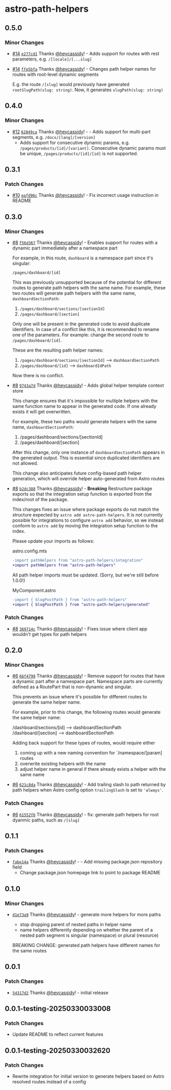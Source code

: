 # astro-path-helpers

## 0.5.0

### Minor Changes

- [#14](https://github.com/heycassidy/astro-path-helpers/pull/14) [`e277cd1`](https://github.com/heycassidy/astro-path-helpers/commit/e277cd1915ad733a915050d4516ce54e32d9182b) Thanks [@heycassidy](https://github.com/heycassidy)! - Adds support for routes with rest parameters, e.g. `/[locale]/[...slug]`

- [#14](https://github.com/heycassidy/astro-path-helpers/pull/14) [`ffe5bfa`](https://github.com/heycassidy/astro-path-helpers/commit/ffe5bfa28ab0794c1162861e578aa39051d47bb0) Thanks [@heycassidy](https://github.com/heycassidy)! - Changes path helper names for routes with root-level dynamic segments

  E.g. the route `/[slug]` would previously have generated `rootSlugPath(slug: string)`. Now, it generates `slugPath(slug: string)`

## 0.4.0

### Minor Changes

- [#12](https://github.com/heycassidy/astro-path-helpers/pull/12) [`62849ca`](https://github.com/heycassidy/astro-path-helpers/commit/62849ca0ffb044b27de6c808fd736e1c86d62dfc) Thanks [@heycassidy](https://github.com/heycassidy)! - - Adds support for multi-part segments, e.g. `/docs/[lang]/[version]`
  - Adds support for consecutive dynamic params, e.g. `/pages/products/[id]/[variant]`. Consecutive dynamic params must be unique, `/pages/products/[id]/[id]` is not supported.

## 0.3.1

### Patch Changes

- [#10](https://github.com/heycassidy/astro-path-helpers/pull/10) [`eafd96c`](https://github.com/heycassidy/astro-path-helpers/commit/eafd96c62211f0b4119740a7d04ed5500de1ee5d) Thanks [@heycassidy](https://github.com/heycassidy)! - Fix incorrect usage instruction in README

## 0.3.0

### Minor Changes

- [#8](https://github.com/heycassidy/astro-path-helpers/pull/8) [`f56d367`](https://github.com/heycassidy/astro-path-helpers/commit/f56d3671b418e303070c8eafe8c69a8feba8a468) Thanks [@heycassidy](https://github.com/heycassidy)! - Enables support for routes with a dynamic part immediately after a namespace part

  For example, in this route, `dashboard` is a namespace part since it's singular:

  `/pages/dashboard/[id]`

  This was previously unsupported because of the potential for different routes to generate path helpers with the same name.
  For example, these two routes will generate path helpers with the same name, `dashboardSectionPath`:

  1. `/pages/dashboard/sections/[sectionId]`
  2. `/pages/dashboard/[section]`

  Only one will be present in the generated code to avoid duplicate identifiers. In case of a conflict like this, it is recommended to rename one of the parameters. For example: change the second route to `/pages/dashboard/[id]`.

  These are the resulting path helper names:

  1. `/pages/dashboard/sections/[sectionId]` --> `dashboardSectionPath`
  2. `/pages/dashboard/[id]` --> `dashboardIdPath`

  Now there is no conflict.

- [#8](https://github.com/heycassidy/astro-path-helpers/pull/8) [`9743a7d`](https://github.com/heycassidy/astro-path-helpers/commit/9743a7d43004d852575478d116884485b101405f) Thanks [@heycassidy](https://github.com/heycassidy)! - Adds global helper template context store

  This change ensures that it's impossible for multiple helpers with the same function name to appear in the generated code. If one already exists it will get overwritten.

  For example, these two paths would generate helpers with the same name, `dashboardSectionPath`:

  1. /pages/dashboard/sections/[sectionId]
  2. /pages/dashboard/[section]

  After this change, only one instance of `dashboardSectionPath` appears in the generated output. This is essential since duplicated identifiers are not allowed.

  This change also anticipates future config-based path helper generation, which will override helper auto-generated from Astro routes

- [#8](https://github.com/heycassidy/astro-path-helpers/pull/8) [`b2dc388`](https://github.com/heycassidy/astro-path-helpers/commit/b2dc388924df029f575f2ce90082f58b8ff01517) Thanks [@heycassidy](https://github.com/heycassidy)! - **Breaking** Restructure package exports so that the integration setup function is exported from the index/root of the package.

  This changes fixes an issue where package exports do not match the structure expected by `astro add astro-path-helpers`. It is not currently possible for integrations to configure `astro add` behavior, so we instead conform to `astro add` by moving the integration setup function to the index.

  Please update your imports as follows:

  astro.config.mts

  ```diff
  -import pathHelpers from "astro-path-helpers/integration"
  +import pathHelpers from "astro-path-helpers"
  ```

  All path helper imports must be updated. (Sorry, but we're still before 1.0.0!)

  MyComponent.astro

  ```diff
  -import { blogPostPath } from "astro-path-helpers"
  +import { blogPostPath } from "astro-path-helpers/generated"
  ```

### Patch Changes

- [#8](https://github.com/heycassidy/astro-path-helpers/pull/8) [`369714c`](https://github.com/heycassidy/astro-path-helpers/commit/369714cd7465bf8f8452c70587b644da3319846d) Thanks [@heycassidy](https://github.com/heycassidy)! - Fixes issue where client app wouldn't get types for path helpers

## 0.2.0

### Minor Changes

- [#6](https://github.com/heycassidy/astro-path-helpers/pull/6) [`66f4799`](https://github.com/heycassidy/astro-path-helpers/commit/66f4799de7849de09f0a838bd06ccf97f14c07e8) Thanks [@heycassidy](https://github.com/heycassidy)! - Remove support for routes that have a dynamic part after a namespace part.
  Namespace parts are currently defined as a RoutePart that is non-dynamic and singular.

  This prevents an issue where it's possible for different routes to generate the same helper name.

  For example, prior to this change, the following routes would generate the same helper name:

  /dashboard/sections/[id] --> dashboardSectionPath
  /dashboard/[section] --> dashboardSectionPath

  Adding back support for these types of routes, would require either

  1. coming up with a new naming convention for `/namespace/[param] routes
  2. overwrite existing helpers with the name
  3. adjust helper name in general if there already exists a helper with the same name

- [#6](https://github.com/heycassidy/astro-path-helpers/pull/6) [`621c8da`](https://github.com/heycassidy/astro-path-helpers/commit/621c8da80b871649251a7cdcc9209c78db6ee169) Thanks [@heycassidy](https://github.com/heycassidy)! - Add trailing slash to path returned by path helpers when Astro config option `trailingSlash` is set to `'always'`.

### Patch Changes

- [#6](https://github.com/heycassidy/astro-path-helpers/pull/6) [`61552f6`](https://github.com/heycassidy/astro-path-helpers/commit/61552f62923235dc742f044afc74c54444e331bb) Thanks [@heycassidy](https://github.com/heycassidy)! - fix: generate path helpers for root dyanmic paths, such as `/[slug]`

## 0.1.1

### Patch Changes

- [`fabe14a`](https://github.com/heycassidy/astro-path-helpers/commit/fabe14a65fc6a57a607d4234bd06094a0bf07305) Thanks [@heycassidy](https://github.com/heycassidy)! - - Add missing package.json repository field
  - Change package.json homepage link to point to package README

## 0.1.0

### Minor Changes

- [`d1e73a9`](https://github.com/heycassidy/astro-path-helpers/commit/d1e73a999b01aaa9f406b7d513da3840aba80b4c) Thanks [@heycassidy](https://github.com/heycassidy)! - generate more helpers for more paths

  - stop dropping parent of nested paths
    in helper name
  - name helpers differently depending on whether the parent of a nested path segment is singular (namespace) or plural (resource)

  BREAKING CHANGE: generated path helpers have different names for the
  same routes

## 0.0.1

### Patch Changes

- [`54317d2`](https://github.com/heycassidy/astro-path-helpers/commit/54317d2d4134284a50a34df7581ccc7818ebe16e) Thanks [@heycassidy](https://github.com/heycassidy)! - initial release

## 0.0.1-testing-20250330033008

### Patch Changes

- Update README to reflect current features

## 0.0.1-testing-20250330032620

### Patch Changes

- Rewrite integration for initial version to generate helpers based on
  Astro resolved routes instead of a config
